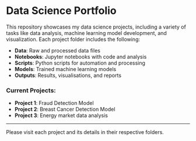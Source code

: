 # Data Science Portfolio

This repository showcases my data science projects, including a variety of tasks like data analysis, machine learning model development, and visualization. Each project folder includes the following:
- **Data**: Raw and processed data files
- **Notebooks**: Jupyter notebooks with code and analysis
- **Scripts**: Python scripts for automation and processing
- **Models**: Trained machine learning models
- **Outputs**: Results, visualisations, and reports

### Current Projects:
- **Project 1**: Fraud Detection Model
- **Project 2**: Breast Cancer Detection Model
- **Project 3**: Energy market data analysis

---

Please visit each project and its details in their respective folders.

